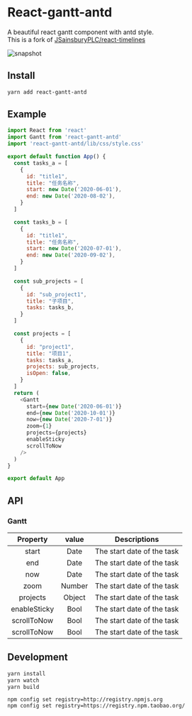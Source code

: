 # React-gantt-antd
A beautiful react gantt component with antd style.  
This is a fork of [JSainsburyPLC/react-timelines](https://github.com/JSainsburyPLC/react-timelines)  

![snapshot](https://github.com/icrdr/react-gantt-antd/raw/master/img/1.jpg)

## Install

```sh
yarn add react-gantt-antd
```
## Example

```js
import React from 'react'
import Gantt from 'react-gantt-antd'
import 'react-gantt-antd/lib/css/style.css'

export default function App() {
  const tasks_a = [
    {
      id: "title1",
      title: "任务名称",
      start: new Date('2020-06-01'),
      end: new Date('2020-08-02'),
    }
  ]

  const tasks_b = [
    {
      id: "title1",
      title: "任务名称",
      start: new Date('2020-07-01'),
      end: new Date('2020-09-02'),
    }
  ]

  const sub_projects = [
    {
      id: "sub_project1",
      title: "子项目",
      tasks: tasks_b,
    }
  ]

  const projects = [
    {
      id: "project1",
      title: "项目1",
      tasks: tasks_a,
      projects: sub_projects,
      isOpen: false,
    }
  ]
  return (
    <Gantt
      start={new Date('2020-06-01')}
      end={new Date('2020-10-01')}
      now={new Date('2020-7-01')}
      zoom={1}
      projects={projects}
      enableSticky
      scrollToNow
    />
  )
}

export default App
```
## API
### Gantt

| Property | value | Descriptions |
| :-----:| :----: | :----: |
| start | Date | The start date of the task |
| end | Date | The start date of the task |
| now | Date | The start date of the task |
| zoom | Number | The start date of the task |
| projects | Object | The start date of the task |
| enableSticky | Bool | The start date of the task |
| scrollToNow | Bool | The start date of the task |
| scrollToNow | Bool | The start date of the task |

## Development

```sh
yarn install
yarn watch
yarn build
```


```
npm config set registry=http://registry.npmjs.org
npm config set registry=https://registry.npm.taobao.org/
```
